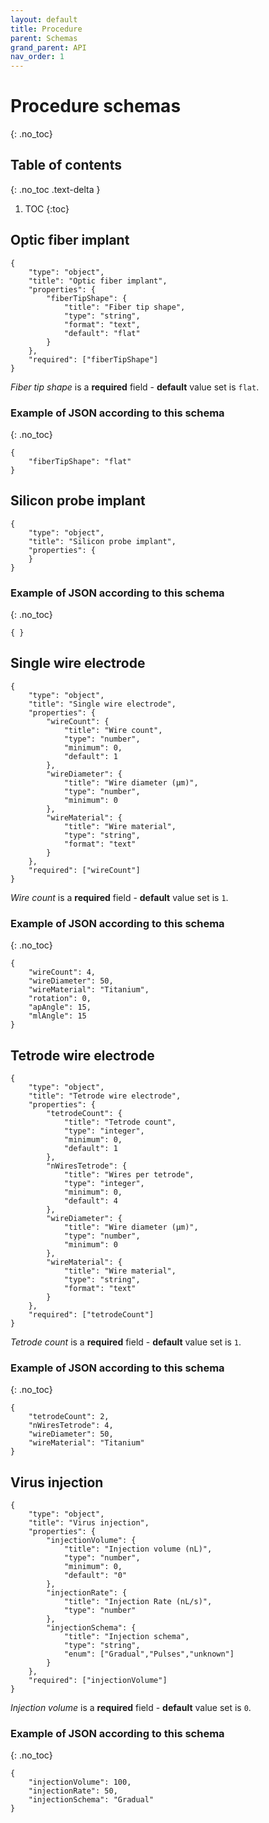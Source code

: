 ```yaml
---
layout: default
title: Procedure
parent: Schemas
grand_parent: API
nav_order: 1
---
```


# Procedure schemas
{: .no_toc}

## Table of contents
{: .no_toc .text-delta }

1. TOC
{:toc}

## Optic fiber implant
```
{
    "type": "object",
    "title": "Optic fiber implant",
    "properties": {
        "fiberTipShape": {
            "title": "Fiber tip shape",
            "type": "string",
            "format": "text",
            "default": "flat"
        }
    },
    "required": ["fiberTipShape"]
}
```

*Fiber tip shape* is a **required** field - **default** value set is `flat`.

### Example of JSON according to this schema
{: .no_toc}
```
{
    "fiberTipShape": "flat"
}
```

## Silicon probe implant
```
{
    "type": "object",
    "title": "Silicon probe implant",
    "properties": {
    }
}
```

### Example of JSON according to this schema
{: .no_toc}
```
{ }
```

## Single wire electrode
```
{
    "type": "object",
    "title": "Single wire electrode",
    "properties": {
        "wireCount": {
            "title": "Wire count",
            "type": "number",
            "minimum": 0,
            "default": 1
        },
        "wireDiameter": {
            "title": "Wire diameter (µm)",
            "type": "number",
            "minimum": 0
        },
        "wireMaterial": {
            "title": "Wire material",
            "type": "string",
            "format": "text"
        }
    },
    "required": ["wireCount"]
}
```

*Wire count* is a **required** field - **default** value set is `1`.

### Example of JSON according to this schema
{: .no_toc}
```
{
    "wireCount": 4,
    "wireDiameter": 50,
    "wireMaterial": "Titanium",
    "rotation": 0,
    "apAngle": 15,
    "mlAngle": 15
}
```

## Tetrode wire electrode
```
{
    "type": "object",
    "title": "Tetrode wire electrode",
    "properties": {
        "tetrodeCount": {
            "title": "Tetrode count",
            "type": "integer",
            "minimum": 0,
            "default": 1
        },
        "nWiresTetrode": {
            "title": "Wires per tetrode",
            "type": "integer",
            "minimum": 0,
            "default": 4
        },
        "wireDiameter": {
            "title": "Wire diameter (µm)",
            "type": "number",
            "minimum": 0
        },
        "wireMaterial": {
            "title": "Wire material",
            "type": "string",
            "format": "text"
        }
    },
    "required": ["tetrodeCount"]
}
```

*Tetrode count* is a **required** field - **default** value set is `1`.

### Example of JSON according to this schema
{: .no_toc}
```
{
    "tetrodeCount": 2,
    "nWiresTetrode": 4,
    "wireDiameter": 50,
    "wireMaterial": "Titanium"
}
```

## Virus injection
```
{
    "type": "object",
    "title": "Virus injection",
    "properties": {
        "injectionVolume": {
            "title": "Injection volume (nL)",
            "type": "number",
            "minimum": 0,
            "default": "0"
        },
        "injectionRate": {
            "title": "Injection Rate (nL/s)",
            "type": "number"
        },
        "injectionSchema": {
            "title": "Injection schema",
            "type": "string",
            "enum": ["Gradual","Pulses","unknown"]
        }
    },
    "required": ["injectionVolume"]
}
```

*Injection volume* is a **required** field - **default** value set is `0`.

### Example of JSON according to this schema
{: .no_toc}
```
{
    "injectionVolume": 100,
    "injectionRate": 50,
    "injectionSchema": "Gradual"
}
```
